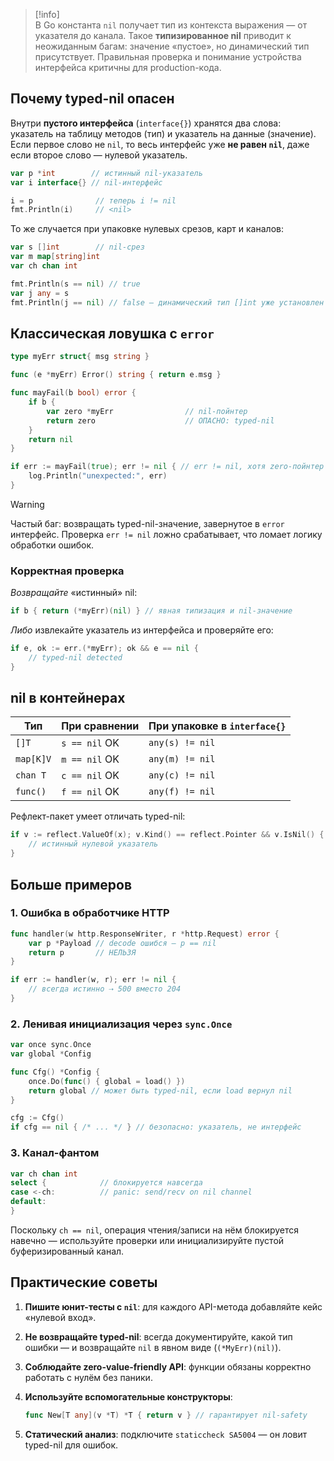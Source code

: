 > [!info]  
> В Go константа `nil` получает тип из контекста выражения — от указателя до канала. Такое **типизированное nil** приводит к неожиданным багам: значение «пустое», но динамический тип присутствует. Правильная проверка и понимание устройства интерфейса критичны для production-кода.

## Почему typed-nil опасен

Внутри **пустого интерфейса** (`interface{}`) хранятся два слова: указатель на таблицу методов (тип) и указатель на данные (значение). Если первое слово не `nil`, то весь интерфейс уже **не равен `nil`**, даже если второе слово — нулевой указатель.

```go
var p *int        // истинный nil-указатель
var i interface{} // nil-интерфейс

i = p              // теперь i != nil
fmt.Println(i)     // <nil>
````

То же случается при упаковке нулевых срезов, карт и каналов:

```go
var s []int        // nil-срез
var m map[string]int
var ch chan int

fmt.Println(s == nil) // true
var j any = s
fmt.Println(j == nil) // false — динамический тип []int уже установлен
```

## Классическая ловушка с `error`

```go
type myErr struct{ msg string }

func (e *myErr) Error() string { return e.msg }

func mayFail(b bool) error {
    if b {
        var zero *myErr                // nil-пойнтер
        return zero                    // ОПАСНО: typed-nil
    }
    return nil
}

if err := mayFail(true); err != nil { // err != nil, хотя zero-пойнтер
    log.Println("unexpected:", err)
}
```

> [!warning]  
> Частый баг: возвращать typed-nil-значение, завернутое в `error` интерфейс. Проверка `err != nil` ложно срабатывает, что ломает логику обработки ошибок.

### Корректная проверка

_Возвращайте_ «истинный» nil:

```go
if b { return (*myErr)(nil) } // явная типизация и nil-значение
```

_Либо_ извлекайте указатель из интерфейса и проверяйте его:

```go
if e, ok := err.(*myErr); ok && e == nil {
    // typed-nil detected
}
```

## nil в контейнерах

|Тип|При сравнении|При упаковке в `interface{}`|
|---|---|---|
|`[]T`|`s == nil` OK|`any(s) != nil`|
|`map[K]V`|`m == nil` OK|`any(m) != nil`|
|`chan T`|`c == nil` OK|`any(c) != nil`|
|`func()`|`f == nil` OK|`any(f) != nil`|

Рефлект-пакет умеет отличать typed-nil:

```go
if v := reflect.ValueOf(x); v.Kind() == reflect.Pointer && v.IsNil() {
    // истинный нулевой указатель
}
```

## Больше примеров

### 1. Ошибка в обработчике HTTP

```go
func handler(w http.ResponseWriter, r *http.Request) error {
    var p *Payload // decode ошибся — p == nil
    return p       // НЕЛЬЗЯ
}

if err := handler(w, r); err != nil {
    // всегда истинно ⇢ 500 вместо 204
}
```

### 2. Ленивая инициализация через `sync.Once`

```go
var once sync.Once
var global *Config

func Cfg() *Config {
    once.Do(func() { global = load() })
    return global // может быть typed-nil, если load вернул nil
}

cfg := Cfg()
if cfg == nil { /* ... */ } // безопасно: указатель, не интерфейс
```

### 3. Канал-фантом

```go
var ch chan int
select {            // блокируется навсегда
case <-ch:          // panic: send/recv on nil channel
default:
}
```

Поскольку `ch == nil`, операция чтения/записи на нём блокируется навечно — используйте проверки или инициализируйте пустой буферизированный канал.

## Практические советы

1. **Пишите юнит-тесты с `nil`**: для каждого API-метода добавляйте кейс «нулевой вход».
    
2. **Не возвращайте typed-nil**: всегда документируйте, какой тип ошибки — и возвращайте `nil` в явном виде (`(*MyErr)(nil)`).
    
3. **Соблюдайте zero-value-friendly API**: функции обязаны корректно работать с нулём без паники.
    
4. **Используйте вспомогательные конструкторы**:
    
    ```go
    func New[T any](v *T) *T { return v } // гарантирует nil-safety
    ```
    
5. **Статический анализ**: подключите `staticcheck SA5004` — он ловит typed-nil для ошибок.
